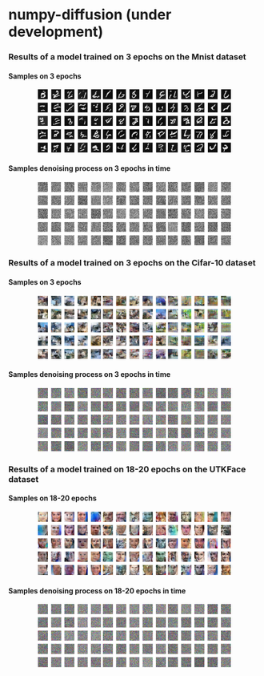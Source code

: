 # numpy-diffusion (under development)

### Results of a model trained on 3 epochs on the Mnist dataset
#### Samples on 3 epochs
<p align="center">
<img src="images/mnist/np_ddpm_1.png" width=25% height=25%>
<img src="images/mnist/np_ddpm_2.png" width=25% height=25%>
<img src="images/mnist/np_ddpm_3.png" width=25% height=25%>
</p>

#### Samples denoising process on 3 epochs in time
<p align="center">
<img src="images/mnist/np_ddpm_in_time_1.gif" width=25% height=25%>
<img src="images/mnist/np_ddpm_in_time_2.gif" width=25% height=25%>
<img src="images/mnist/np_ddpm_in_time_3.gif" width=25% height=25%>
</p>


### Results of a model trained on 3 epochs on the Cifar-10 dataset
#### Samples on 3 epochs
<p align="center">
<img src="images/cifar-10/np_ddpm_1.png" width=25% height=25%>
<img src="images/cifar-10/np_ddpm_2.png" width=25% height=25%>
<img src="images/cifar-10/np_ddpm_3.png" width=25% height=25%>
</p>

#### Samples denoising process on 3 epochs in time
<p align="center">
<img src="images/cifar-10/np_ddpm_in_time_1.gif" width=25% height=25%>
<img src="images/cifar-10/np_ddpm_in_time_2.gif" width=25% height=25%>
<img src="images/cifar-10/np_ddpm_in_time_3.gif" width=25% height=25%>
</p>


### Results of a model trained on 18-20 epochs on the UTKFace dataset
#### Samples on 18-20 epochs
<p align="center">
<img src="images/utkface/np_ddpm_18.png" width=25% height=25%>
<img src="images/utkface/np_ddpm_19.png" width=25% height=25%>
<img src="images/utkface/np_ddpm_20.png" width=25% height=25%>
</p>

#### Samples denoising process on 18-20 epochs in time
<p align="center">
<img src="images/utkface/np_ddpm_in_time_18.gif" width=25% height=25%>
<img src="images/utkface/np_ddpm_in_time_19.gif" width=25% height=25%>
<img src="images/utkface/np_ddpm_in_time_20.gif" width=25% height=25%>
</p>
